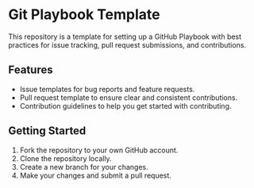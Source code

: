 # Git Playbook Template

This repository is a template for setting up a GitHub Playbook with best practices for issue tracking, pull request submissions, and contributions.

## Features
- Issue templates for bug reports and feature requests.
- Pull request template to ensure clear and consistent contributions.
- Contribution guidelines to help you get started with contributing.

## Getting Started
1. Fork the repository to your own GitHub account.
2. Clone the repository locally.
3. Create a new branch for your changes.
4. Make your changes and submit a pull request.
